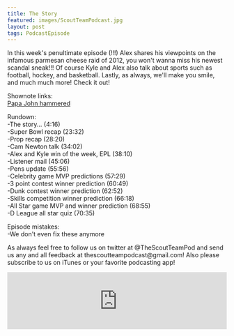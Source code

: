 ```yaml
---
title: The Story
featured: images/ScoutTeamPodcast.jpg
layout: post
tags: PodcastEpisode
---
```


<p>In this week's penultimate episode (!!!) Alex shares his viewpoints on the infamous parmesan cheese raid of 2012, you won't wanna miss his newest scandal sneak!!! Of course Kyle and Alex also talk about sports such as football, hockey, and basketball. Lastly, as always, we'll make you smile, and much much more! Check it out!</p>
<p>Shownote links:
<br><a target="_blank" href="http://totalfratmove.com/picture-papa-john-was-blackout-drunk-after-louisvilles-national-championship-win/">Papa John hammered</a></p>
<p>Rundown:
<br>-The story... (4:16)
<br>-Super Bowl recap (23:32)
<br>-Prop recap (28:20)
<br>-Cam Newton talk (34:02)
<br>-Alex and Kyle win of the week, EPL (38:10)
<br>-Listener mail (45:06)
<br>-Pens update (55:56)
<br>-Celebrity game MVP predictions (57:29)
<br>-3 point contest winner prediction (60:49)
<br>-Dunk contest winner prediction (62:52)
<br>-Skills competition winner prediction (66:18)
<br>-All Star game MVP and winner prediction (68:55)
<br>-D League all star quiz (70:35)</p>
<p>Episode mistakes: 
<br>-We don't even fix these anymore</p>
<p>As always feel free to follow us on twitter at @TheScoutTeamPod and send us any and all feedback at thescoutteampodcast@gmail.com! Also please subscribe to us on iTunes or your favorite podcasting app!</p>
<iframe src="https://www.spreaker.com/embed/player/standard?episode_id=7869982&autoplay=false" style="width: 100%; height: 131px;" frameborder="0" scrolling="no"></iframe>
<br>